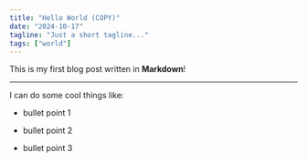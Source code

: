 ```yaml
---
title: "Hello World (COPY)"
date: "2024-10-17"
tagline: "Just a short tagline..."
tags: ["world"]
---
```


This is my first blog post written in **Markdown**!


----------


I can do some cool things like:

- bullet point 1

- bullet point 2

- bullet point 3



